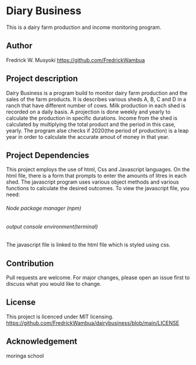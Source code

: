 # Diary Business
This is a dairy farm production and income monitoring program.
## Author
Fredrick W. Musyoki https://github.com/FredrickWambua
## Project description
Dairy Business is a program build to monitor dairy farm production and the sales of the farm products. It is describes various sheds A, B, C and D in a ranch that have different number of cows. Milk production in each shed is recorded on a daily basis. A projection is done weekly and yearly to calculate the production in specific durations. Income from the shed is calculated by multiplying the total product and the period in this case, yearly.
The program alse checks if 2020(the period of production) is a leap year in order to calculate the accurate amout of money in that year.

## Project Dependencies
This project employs the use of html, Css and Javascript languages. On the html file, there is a form that prompts to enter the amounts of litres in each shed. The javascript program uses various object methods and various functions to calculate the desired outcomes.
To view the javascript file, you need:
###### Node package manager (npm)
###### output console environment(terminal)
The javascript file is linked to the html file which is styled using css.
## Contribution
Pull requests are welcome. For major changes, please open an issue first to discuss what you would like to change.
## License
This project is licenced under MIT licensing. https://github.com/FredrickWambua/dairybusiness/blob/main/LICENSE

## Acknowledgement
moringa school
